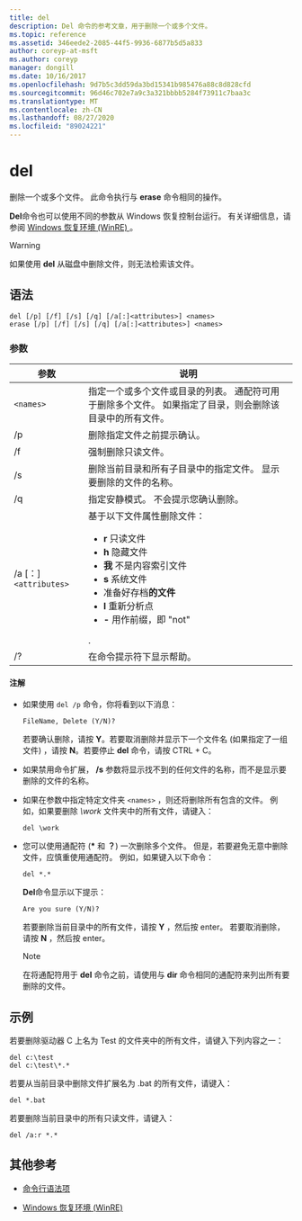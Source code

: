 ```yaml
---
title: del
description: Del 命令的参考文章，用于删除一个或多个文件。
ms.topic: reference
ms.assetid: 346eede2-2085-44f5-9936-6877b5d5a833
author: coreyp-at-msft
ms.author: coreyp
manager: dongill
ms.date: 10/16/2017
ms.openlocfilehash: 9d7b5c3dd59da3bd15341b985476a88c8d828cfd
ms.sourcegitcommit: 96d46c702e7a9c3a321bbbb5284f73911c7baa3c
ms.translationtype: MT
ms.contentlocale: zh-CN
ms.lasthandoff: 08/27/2020
ms.locfileid: "89024221"
---
```

# <a name="del"></a>del

删除一个或多个文件。 此命令执行与 **erase** 命令相同的操作。

**Del**命令也可以使用不同的参数从 Windows 恢复控制台运行。 有关详细信息，请参阅 [Windows 恢复环境 (WinRE) ](/windows-hardware/manufacture/desktop/windows-recovery-environment--windows-re--technical-reference)。

> [!WARNING]
> 如果使用 **del** 从磁盘中删除文件，则无法检索该文件。

## <a name="syntax"></a>语法

```
del [/p] [/f] [/s] [/q] [/a[:]<attributes>] <names>
erase [/p] [/f] [/s] [/q] [/a[:]<attributes>] <names>
```

### <a name="parameters"></a>参数

| 参数 | 说明 |
| --------- | ----------- |
| `<names>` | 指定一个或多个文件或目录的列表。 通配符可用于删除多个文件。 如果指定了目录，则会删除该目录中的所有文件。 |
| /p | 删除指定文件之前提示确认。 |
| /f | 强制删除只读文件。 |
| /s | 删除当前目录和所有子目录中的指定文件。 显示要删除的文件的名称。 |
| /q | 指定安静模式。 不会提示您确认删除。 |
| /a [：]`<attributes>` | 基于以下文件属性删除文件：<ul><li>**r** 只读文件</li><li>**h** 隐藏文件</li><li>**我** 不是内容索引文件</li><li>**s** 系统文件</li><li>准备好存档**的文件**</li><li>**l** 重新分析点</li><li>**-** 用作前缀，即 "not"</li></ul>. |
| /? | 在命令提示符下显示帮助。 |

#### <a name="remarks"></a>注解

- 如果使用 `del /p` 命令，你将看到以下消息：

    `FileName, Delete (Y/N)?`

    若要确认删除，请按 **Y**。若要取消删除并显示下一个文件名 (如果指定了一组文件) ，请按 **N**。若要停止 **del** 命令，请按 CTRL + C。

- 如果禁用命令扩展， **/s** 参数将显示找不到的任何文件的名称，而不是显示要删除的文件的名称。

- 如果在参数中指定特定文件夹 `<names>` ，则还将删除所有包含的文件。 例如，如果要删除 *\work* 文件夹中的所有文件，请键入：

  ```
  del \work
  ```

- 您可以使用通配符 (**&#42;** 和 **？**) 一次删除多个文件。 但是，若要避免无意中删除文件，应慎重使用通配符。 例如，如果键入以下命令：

  ```
  del *.*
  ```

  **Del**命令显示以下提示：

  `Are you sure (Y/N)?`

  若要删除当前目录中的所有文件，请按 **Y** ，然后按 enter。 若要取消删除，请按 **N** ，然后按 enter。

  > [!NOTE]
  > 在将通配符用于 **del** 命令之前，请使用与 **dir** 命令相同的通配符来列出所有要删除的文件。

## <a name="examples"></a>示例

若要删除驱动器 C 上名为 Test 的文件夹中的所有文件，请键入下列内容之一：

```
del c:\test
del c:\test\*.*
```

若要从当前目录中删除文件扩展名为 .bat 的所有文件，请键入：

```
del *.bat
```

若要删除当前目录中的所有只读文件，请键入：

```
del /a:r *.*
```

## <a name="additional-references"></a>其他参考

- [命令行语法项](command-line-syntax-key.md)

- [Windows 恢复环境 (WinRE) ](/windows-hardware/manufacture/desktop/windows-recovery-environment--windows-re--technical-reference)
